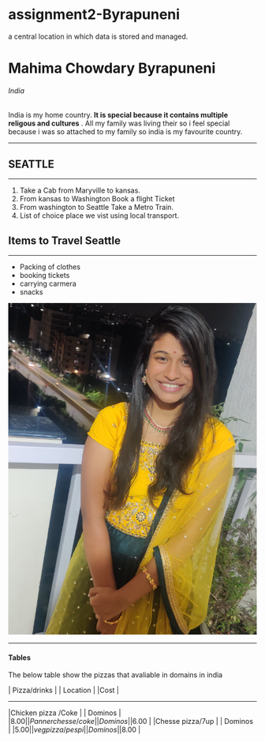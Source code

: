 # assignment2-Byrapuneni
a central location in which data is stored and managed.
# Mahima Chowdary Byrapuneni
###### India
 India is my home country. **It is special because it contains multiple religous and cultures** . All my family was living their so i feel special because i was so attached to my family so india is my favourite country.

***
 ## SEATTLE

 ---
1. Take a Cab from Maryville to kansas.
2. From kansas to Washington Book a flight Ticket
3. From washington to Seattle Take a Metro Train.
4. List of choice place we vist using local transport.

## Items to Travel Seattle

---
* Packing of clothes
* booking tickets
* carrying carmera
* snacks 

 ![Added an image to About me](picture.jpg)

 -----------------
 #### Tables

 The below table show the pizzas that avaliable in domains in india

 | Pizza/drinks        |      | Location |  |Cost    |
 ----------------------       ----------    -------
 |Chicken pizza /Coke  |       | Dominos  |  |$8.00  |
 |Panner chesse /coke  |       | Dominos  |  |$6.00  |
 |Chesse pizza/7up     |       | Dominos  |  |$5.00  |
 |veg pizza/pespi      |       | Dominos  |  |$8.00  |

